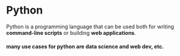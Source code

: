 # Python
Python is a programming language that can be used both for writing **command-line scripts** or building **web applications**.
#### many use cases for python are data science and web dev, etc.
